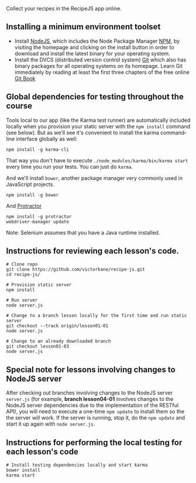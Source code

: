 
Collect your recipes in the RecipeJS app online.

## Installing a minimum environment toolset

* Install [NodeJS](https://nodejs.org/), which includes the Node Package Manager [NPM](https://www.npmjs.com/), by visiting the homepage and clicking on the install button in order to download and install the latest binary for your operating system.
* Install the DVCS (distributed version control system) [Git](https://git-scm.com/) which also has binary packages for all operating systems on its homepage. Learn Git immediately by reading at least the first three chapters of the free online [Git Book](https://git-scm.com/book/en/v2)

## Global dependencies for testing throughout the course

Tools local to our app (like the Karma test runner) are automatically included locally when you provision your static server with the `npm install` command (see below). But as we'll see it's convenient to install the karma command-line interface globally as well:

````
npm install -g karma-cli
````

That way you don't have to execute `./node_modules/karma/bin/karma start` every time you run your tests. You can just do `karma`.

And we'll install `bower`, another package manager very commonly used in JavaScript projects.

````
npm install -g bower
````

And [Protractor](https://angular.github.io/protractor/#/)

````
npm install -g protractor
webdriver-manager update
````

Note: Selenium assumes that you have a Java runtime installed.

## Instructions for reviewing each lesson's code.

````
# Clone repo
git clone https://github.com/victorkane/recipe-js.git
cd recipe-js/

# Provision static server
npm install

# Run server
node server.js

# Change to a branch lesson locally for the first time and run static server
git checkout --track origin/lesson01-01
node server.js

# Change to an already downloaded branch
git checkout lesson01-03
node server.js

````

## Special note for lessons involving changes to NodeJS server

After checking out branches involving changes to the NodeJS server `server.js` (for example, **branch lesson04-01** involves changes to the NodeJS server dependencies due to the implementation of the RESTful API), you will need to execute a one-time `npm update` to install them so the the server will work. If the server is running, stop it, do the `npm update` and start it up again with `node server.js`.

## Instructions for performing the local testing for each lesson's code

````
# Install testing dependencies locally and start karma
bower install
karma start
````
